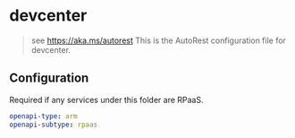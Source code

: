 # devcenter

> see https://aka.ms/autorest
> This is the AutoRest configuration file for devcenter.

## Configuration

Required if any services under this folder are RPaaS.

```yaml
openapi-type: arm
openapi-subtype: rpaas
```
